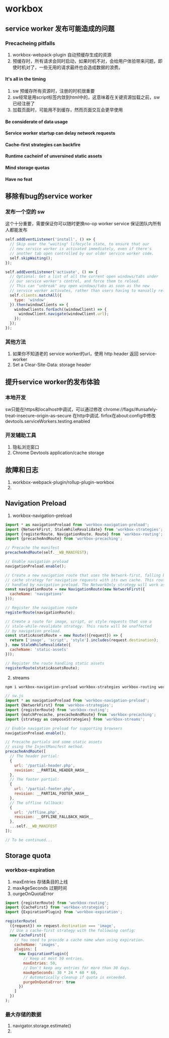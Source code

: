 # workbox
## service worker 发布可能造成的问题
### Precacheing pitfalls

1. workbox-webpack-plugin 自动预缓存生成的资源
2. 预缓存时，所有请求会同时启动，如果时机不对，会给用户体验带来问题，即使时机对了，一些无用的请求最终也会造成数据的浪费。

#### It's all in the timing
1. sw 预缓存所有资源时，注册的时机很重要
2. sw经常是用script标签内敛到html中的，这意味着在关键资源加载之前，sw已经注册了
3. 加载页面时，可能用不到缓存，然而页面交互会更早使用

#### Be considerate of data usage
#### Service worker startup can delay network requests
#### Cache-first strategies can backfire
#### Runtime cacheinf of unversined static assets
#### Mind storage quotas
#### Have no feat

## 移除有bug的service worker

### 发布一个空的 sw 

这个十分重要，需要保证你可以随时更换no-op worker service 保证团队内所有人都能发布

```js
self.addEventListener('install', () => {
  // Skip over the "waiting" lifecycle state, to ensure that our
  // new service worker is activated immediately, even if there's
  // another tab open controlled by our older service worker code.
  self.skipWaiting();
});

self.addEventListener('activate', () => {
  // Optional: Get a list of all the current open windows/tabs under
  // our service worker's control, and force them to reload.
  // This can "unbreak" any open windows/tabs as soon as the new
  // service worker activates, rather than users having to manually reload.
  self.clients.matchAll({
    type: 'window'
  }).then(windowClients => {
    windowClients.forEach((windowClient) => {
      windowClient.navigate(windowClient.url);
    });
  });
});
```

### 其他方法
1. 如果你不知道老的 service worker的url，使用 http header 返回 service-worker
2. Set a Clear-Site-Data: storage header

## 提升service worker的发布体验
### 本地开发
sw只能在https和localhost中调试，可以通过修改 chrome://flags/#unsafely-treat-insecure-origin-as-secure 在http中调试. firfox在about:config中修改 devtools.serviceWorkers.testing.enabled
### 开发辅助工具
1. 隐私浏览窗口
2. Chrome Devtools application/cache storage

## 故障和日志
1. workbox-webpack-plugin/rollup-plugin-workbox
2. 

## Navigation Preload
1. workbox-navigation-preload
```js
import * as navigationPreload from 'workbox-navigation-preload';
import {NetworkFirst, StaleWhileRevalidate} from 'workbox-strategies';
import {registerRoute, NavigationRoute, Route} from 'workbox-routing';
import {precacheAndRoute} from 'workbox-precaching';

// Precache the manifest
precacheAndRoute(self.__WB_MANIFEST);

// Enable navigation preload
navigationPreload.enable();

// Create a new navigation route that uses the Network-first, falling back to
// cache strategy for navigation requests with its own cache. This route will be
// handled by navigation preload. The NetworkOnly strategy will work as well.
const navigationRoute = new NavigationRoute(new NetworkFirst({
  cacheName: 'navigations'
}));

// Register the navigation route
registerRoute(navigationRoute);

// Create a route for image, script, or style requests that use a
// stale-while-revalidate strategy. This route will be unaffected
// by navigation preload.
const staticAssetsRoute = new Route(({request}) => {
  return ['image', 'script', 'style'].includes(request.destination);
}, new StaleWhileRevalidate({
  cacheName: 'static-assets'
}));

// Register the route handling static assets
registerRoute(staticAssetsRoute);
```
2. streams

```bash
npm i workbox-navigation-preload workbox-strategies workbox-routing workbox-precaching workbox-streams --save
```
```js
// sw.js
import * as navigationPreload from 'workbox-navigation-preload';
import {NetworkFirst} from 'workbox-strategies';
import {registerRoute} from 'workbox-routing';
import {matchPrecache, precacheAndRoute} from 'workbox-precaching';
import {strategy as composeStrategies} from 'workbox-streams';

// Enable navigation preload for supporting browsers
navigationPreload.enable();

// Precache partials and some static assets
// using the InjectManifest method.
precacheAndRoute([
  // The header partial:
  {
    url: '/partial-header.php',
    revision: __PARTIAL_HEADER_HASH__
  },
  // The footer partial:
  {
    url: '/partial-footer.php',
    revision: __PARTIAL_FOOTER_HASH__
  },
  // The offline fallback:
  {
    url: '/offline.php',
    revision: __OFFLINE_FALLBACK_HASH__
  },
  ...self.__WB_MANIFEST
]);

// To be continued...
```

## Storage quota

### workbox-expiration
1. maxEntries 存储条目的上线
2. maxAgeSeconds 过期时间
3. ourgeOnQuotaError 

```js
import {registerRoute} from 'workbox-routing';
import {CacheFirst} from 'workbox-strategies';
import {ExpirationPlugin} from 'workbox-expiration';

registerRoute(
  ({request}) => request.destination === 'image',
  // Use a cache-first strategy with the following config:
  new CacheFirst({
    // You need to provide a cache name when using expiration.
    cacheName: 'images',
    plugins: [
      new ExpirationPlugin({
        // Keep at most 50 entries.
        maxEntries: 50,
        // Don't keep any entries for more than 30 days.
        maxAgeSeconds: 30 * 24 * 60 * 60,
        // Automatically cleanup if quota is exceeded.
        purgeOnQuotaError: true
      })
    ]
  })
);

```
### 最大存储的数据
1. navigator.storage.estimate()
2. 